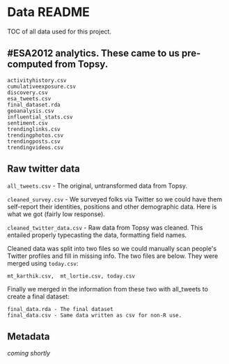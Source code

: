 # Data README

TOC of all data used for this project.

## \#ESA2012 analytics. These came to us pre-computed from Topsy.
```
activityhistory.csv
cumulativeexposure.csv
discovery.csv
esa_tweets.csv
final_dataset.rda
geoanalysis.csv
influential_stats.csv
sentiment.csv
trendinglinks.csv
trendingphotos.csv
trendingposts.csv
trendingvideos.csv
```

## Raw twitter data

`all_tweets.csv` - The original, untransformed data from Topsy.

`cleaned_survey.csv` - We surveyed folks via Twitter so we could have them self-report their identities, positions and other demographic data. Here is what we got (fairly low response).  

`cleaned_twitter_data.csv` - Raw data from Topsy was cleaned. This entailed properly typecasting the data, formatting field names.
 
Cleaned data was split into two files so we could manually scan people's Twitter profiles and fill in missing info. The two files are below. They were merged using `today.csv`:  

```
mt_karthik.csv,  mt_lortie.csv, today.csv
```

Finally we merged in the information from these two with all_tweets to create a final dataset:  

```
final_data.rda - The final dataset
final_data.csv - Same data written as csv for non-R use.
```

## Metadata 
*coming shortly*
